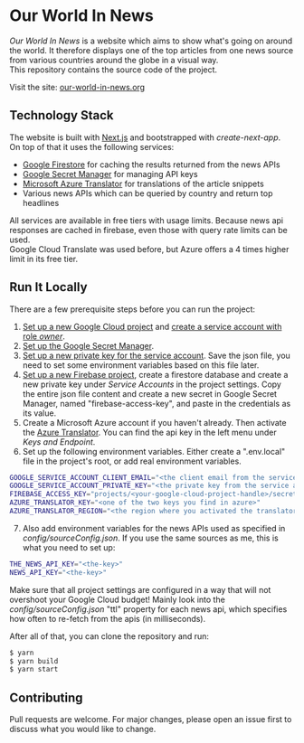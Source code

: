 # Our World In News

*Our World In News* is a website which aims to show what's going on around the world. It therefore displays one of the top articles from one news source from various countries around the globe in a visual way.  
This repository contains the source code of the project.

Visit the site: [our-world-in-news.org](https://our-world-in-news.org)

## Technology Stack

The website is built with [Next.js](nextjs.org) and bootstrapped with *create-next-app*.  
On top of that it uses the following services:
- [Google Firestore](https://firebase.google.com) for caching the results returned from the news APIs
- [Google Secret Manager](https://cloud.google.com/secret-manager) for managing API keys
- [Microsoft Azure Translator](https://azure.microsoft.com/services/cognitive-services/translator/) for translations of the article snippets
- Various news APIs which can be queried by country and return top headlines

All services are available in free tiers with usage limits. Because news api responses are cached in firebase, even those with query rate limits can be used.  
Google Cloud Translate was used before, but Azure offers a 4 times higher limit in its free tier.

## Run It Locally

There are a few prerequisite steps before you can run the project:
1. [Set up a new Google Cloud project](https://cloud.google.com/resource-manager/docs/creating-managing-projects) and [create a service account with role *owner*](https://cloud.google.com/resource-manager/docs/access-control-proj).
2. [Set up the Google Secret Manager](https://cloud.google.com/secret-manager/docs/configuring-secret-manager).
3. [Set up a new private key for the service account](https://cloud.google.com/iam/docs/creating-managing-service-account-keys). Save the json file, you need to set some environment variables based on this file later.
4. [Set up a new Firebase project](https://firebase.google.com/docs/firestore/quickstart), create a firestore database and create a new private key under *Service Accounts* in the project settings. Copy the entire json file content and create a new secret in Google Secret Manager, named "firebase-access-key", and paste in the credentials as its value. 
5. Create a Microsoft Azure account if you haven't already. Then activate the [Azure Translator](https://docs.microsoft.com/de-de/azure/cognitive-services/translator/). You can find the api key in the left menu under *Keys and Endpoint*.
6. Set up the following environment variables. Either create a ".env.local" file in the project's root, or add real environment variables.
```bash
GOOGLE_SERVICE_ACCOUNT_CLIENT_EMAIL="<the client email from the service account credentials file downloaded earlier>"
GOOGLE_SERVICE_ACCOUNT_PRIVATE_KEY="<the private key from the service account credentials file downloaded earlier>"
FIREBASE_ACCESS_KEY="projects/<your-google-cloud-project-handle>/secrets/firebase-access-key/versions/1"
AZURE_TRANSLATOR_KEY="<one of the two keys you find in azure>"
AZURE_TRANSLATOR_REGION="<the region where you activated the translator in>"
```
7. Also add environment variables for the news APIs used as specified in *config/sourceConfig.json*. If you use the same sources as me, this is what you need to set up:
```bash
THE_NEWS_API_KEY="<the-key>"
NEWS_API_KEY="<the-key>"
```

Make sure that all project settings are configured in a way that will not overshoot your Google Cloud budget! Mainly look into the *config/sourceConfig.json* "ttl" property for each news api, which specifies how often to re-fetch from the apis (in milliseconds).

After all of that, you can clone the repository and run:
```bash
$ yarn
$ yarn build
$ yarn start
```

## Contributing
Pull requests are welcome. For major changes, please open an issue first to discuss what you would like to change.